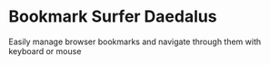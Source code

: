 # Bookmark Surfer Daedalus
Easily manage browser bookmarks and navigate through them with keyboard or mouse
